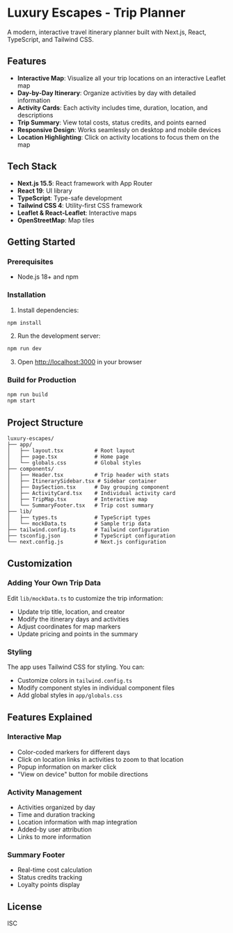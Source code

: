 # Luxury Escapes - Trip Planner

A modern, interactive travel itinerary planner built with Next.js, React, TypeScript, and Tailwind CSS.

## Features

- **Interactive Map**: Visualize all your trip locations on an interactive Leaflet map
- **Day-by-Day Itinerary**: Organize activities by day with detailed information
- **Activity Cards**: Each activity includes time, duration, location, and descriptions
- **Trip Summary**: View total costs, status credits, and points earned
- **Responsive Design**: Works seamlessly on desktop and mobile devices
- **Location Highlighting**: Click on activity locations to focus them on the map

## Tech Stack

- **Next.js 15.5**: React framework with App Router
- **React 19**: UI library
- **TypeScript**: Type-safe development
- **Tailwind CSS 4**: Utility-first CSS framework
- **Leaflet & React-Leaflet**: Interactive maps
- **OpenStreetMap**: Map tiles

## Getting Started

### Prerequisites

- Node.js 18+ and npm

### Installation

1. Install dependencies:
```bash
npm install
```

2. Run the development server:
```bash
npm run dev
```

3. Open [http://localhost:3000](http://localhost:3000) in your browser

### Build for Production

```bash
npm run build
npm start
```

## Project Structure

```
luxury-escapes/
├── app/
│   ├── layout.tsx          # Root layout
│   ├── page.tsx            # Home page
│   └── globals.css         # Global styles
├── components/
│   ├── Header.tsx          # Trip header with stats
│   ├── ItinerarySidebar.tsx # Sidebar container
│   ├── DaySection.tsx      # Day grouping component
│   ├── ActivityCard.tsx    # Individual activity card
│   ├── TripMap.tsx         # Interactive map
│   └── SummaryFooter.tsx   # Trip cost summary
├── lib/
│   ├── types.ts            # TypeScript types
│   └── mockData.ts         # Sample trip data
├── tailwind.config.ts      # Tailwind configuration
├── tsconfig.json           # TypeScript configuration
└── next.config.js          # Next.js configuration
```

## Customization

### Adding Your Own Trip Data

Edit `lib/mockData.ts` to customize the trip information:

- Update trip title, location, and creator
- Modify the itinerary days and activities
- Adjust coordinates for map markers
- Update pricing and points in the summary

### Styling

The app uses Tailwind CSS for styling. You can:

- Customize colors in `tailwind.config.ts`
- Modify component styles in individual component files
- Add global styles in `app/globals.css`

## Features Explained

### Interactive Map

- Color-coded markers for different days
- Click on location links in activities to zoom to that location
- Popup information on marker click
- "View on device" button for mobile directions

### Activity Management

- Activities organized by day
- Time and duration tracking
- Location information with map integration
- Added-by user attribution
- Links to more information

### Summary Footer

- Real-time cost calculation
- Status credits tracking
- Loyalty points display

## License

ISC
